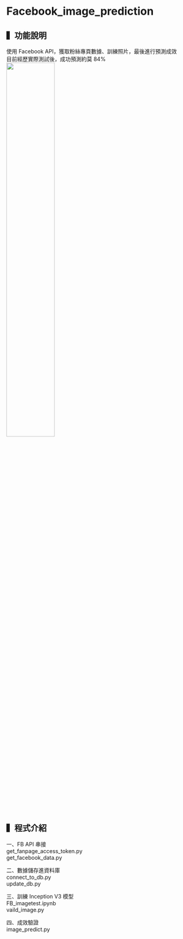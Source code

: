 # Facebook_image_prediction<br>

## ▍功能說明<br>
使用 Facebook API，獲取粉絲專頁數據、訓練照片，最後進行預測成效<br>
目前經歷實際測試後，成功預測約莫 84%<br>
<img decoding="async" src="https://i.imgur.com/2ijcIlb.png" width="50%">
## ▍程式介紹<br>
一、FB API 串接<br>
get_fanpage_access_token.py<br>
get_facebook_data.py<br>

二、數據儲存進資料庫<br>
connect_to_db.py<br>
update_db.py<br>

三、訓練 Inception V3 模型<br>
FB_imagetest.ipynb<br>
vaild_image.py<br>

四、成效驗證<br>
image_predict.py<br>


